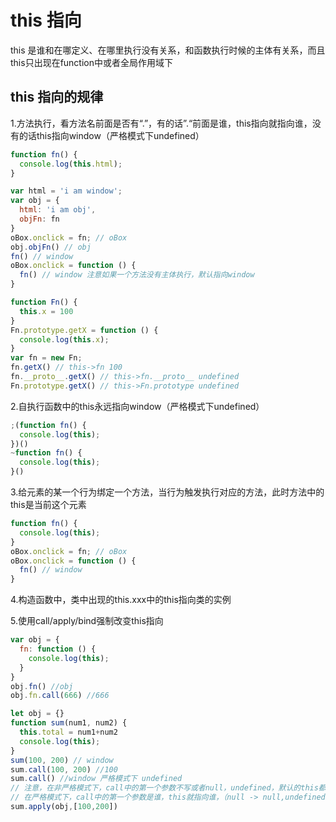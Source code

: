 # this 指向

this 是谁和在哪定义、在哪里执行没有关系，和函数执行时候的主体有关系，而且this只出现在function中或者全局作用域下

## this 指向的规律
1.方法执行，看方法名前面是否有“.”，有的话”.“前面是谁，this指向就指向谁，没有的话this指向window（严格模式下undefined）

```js
function fn() {
  console.log(this.html);
}

var html = 'i am window';
var obj = {
  html: 'i am obj',
  objFn: fn
}
oBox.onclick = fn; // oBox
obj.objFn() // obj
fn() // window
oBox.onclick = function () {
  fn() // window 注意如果一个方法没有主体执行，默认指向window
}
```

```js
function Fn() {
  this.x = 100
}
Fn.prototype.getX = function () {
  console.log(this.x);
}
var fn = new Fn;
fn.getX() // this->fn 100
fn.__proto__.getX() // this->fn.__proto__ undefined
Fn.prototype.getX() // this->Fn.prototype undefined
```

2.自执行函数中的this永远指向window（严格模式下undefined）
```js
;(function fn() {
  console.log(this);
})()
~function fn() {
  console.log(this);
}()
```

3.给元素的某一个行为绑定一个方法，当行为触发执行对应的方法，此时方法中的this是当前这个元素
```js
function fn() {
  console.log(this);
}
oBox.onclick = fn; // oBox
oBox.onclick = function () {
  fn() // window
}
```

4.构造函数中，类中出现的this.xxx中的this指向类的实例

5.使用call/apply/bind强制改变this指向
```js
var obj = {
  fn: function () {
    console.log(this);
  }
}
obj.fn() //obj
obj.fn.call(666) //666
```

```js
let obj = {}
function sum(num1, num2) {
  this.total = num1+num2
  console.log(this);
}
sum(100, 200) // window
sum.call(100, 200) //100
sum.call() //window 严格模式下 undefined
// 注意，在非严格模式下，call中的第一个参数不写或者null，undefined，默认的this都指向window
// 在严格模式下，call中的第一个参数是谁，this就指向谁，（null -> null,undefined -> undefined），不写也指向 undefined
sum.apply(obj,[100,200])
```
